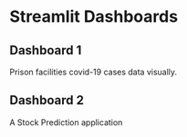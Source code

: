 # Streamlit Dashboards

## Dashboard 1

Prison facilities covid-19 cases data visually.

## Dashboard 2

A Stock Prediction application